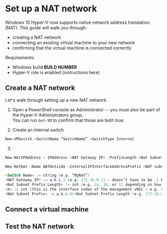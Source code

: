 # Set up a NAT network

Windows 10 Hyper-V now supports native network address translation (NAT).  This guide will walk you through:
* creating a NAT network
* connecting an existing virtual machine to your new network
* confirming that the virtual machine is connected correctly

Requirements:
* Windows build **BUILD NUMBER**
* Hyper-V role is enabled (instructions here)

## Create a NAT network
Let's walk through setting up a new NAT network.

1.  Open a PowerShell console as Administrator -- you must also be part of the Hyper-V Administrators group.  
  You can run `Get-VM` to confirm that those are both true.

2. Create an internal switch  
  
  ``` PowerShell
  New-VMSwitch –SwitchName “SwitchName” –SwitchType Internal
  ```

3. 
  ``` PowerShell
  New-NetIPAddress – IPAddress <NAT Gateway IP> -PrefixLength <Nat Subnet Prefix Length> -InterfaceIndex <X>
  ```

``` PowerShell
New-NetNat –Name NATOutside –InternalIPInterfaceAddressPrefix <NAT subnet prefix>

<Switch Name> := string (e.g. “MyNat”)
<NAT Gateway IP> := a.b.c.1 (e.g. 172.16.0.1) – doesn’t have to be .1 but usually is (based on prefix length) 
<Nat Subnet Prefix Length> := int (e.g. 24, 16, or 12 depending on how many IPs need to be attached to the NAT)
<X> := int (this is the interface index of the management vNIC – e.g. vEthernet (MyNat))
<Nat Subnet Prefix> := a.b.c.0/<Nat Subnet Prefix Length (e.g. 172.16.0.0/24)
```

## Connect a virtual machine

## Test the NAT network